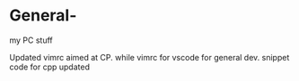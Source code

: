 # General-
my PC stuff

Updated vimrc aimed at CP. while vimrc for vscode for general dev. 
snippet code for cpp updated
